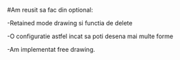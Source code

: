 #Am reusit sa fac din optional:

-Retained mode drawing si functia de delete

-O configuratie astfel incat sa poti desena mai multe forme

-Am implementat free drawing.